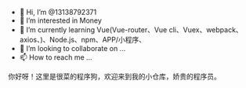 - 👋 Hi, I’m @13138792371
- 👀 I’m interested in Money
- 🌱 I’m currently learning Vue(Vue-router、Vue cli、Vuex、webpack、axios、)、Node.js、npm、APP/小程序、
- 💞️ I’m looking to collaborate on ...
- 📫 How to reach me ...

<!---
13138792371/13138792371 is a ✨ special ✨ repository because its `README.md` (this file) appears on your GitHub profile.
You can click the Preview link to take a look at your changes.
--->
你好呀！这里是很菜的程序狗，欢迎来到我的小仓库，娇贵的程序员。
